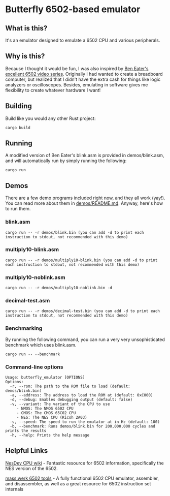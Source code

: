 # Butterfly 6502-based emulator
## What is this?
It's an emulator designed to emulate a 6502 CPU and various peripherals.
## Why is this?
Because I thought it would be fun, I was also inspired by [Ben Eater's excellent 6502 video series](https://eater.net/6502). Originally I had wanted to create a breadboard computer, but realized that I didn't have the extra cash for things like logic analyzers or oscilloscopes. Besides, emulating in software gives me flexibility to create whatever hardware I want!
## Building
Build like you would any other Rust project:

    cargo build

## Running
A modified version of Ben Eater's blink.asm is provided in demos/blink.asm, and will automatically run by simply running the following:

    cargo run

## Demos
There are a few demo programs included right now, and they all work (yay!). You can read more about them in [demos/README.md](https://github.com/drewwalton19216801/butterfly_emulator/blob/dev/demos/README.md). Anyway, here's how to run them.

### blink.asm

    cargo run -- -r demos/blink.bin (you can add -d to print each instruction to stdout, not recommended with this demo)

### multiply10-blink.asm

    cargo run -- -r demos/multiply10-blink.bin (you can add -d to print each instruction to stdout, not recommended with this demo)    

### multiply10-noblink.asm

    cargo run -- -r demos/multiply10-noblink.bin -d

### decimal-test.asm

    cargo run -- -r demos/decimal-test.bin (you can add -d to print each instruction to stdout, not recommended with this demo)    

### Benchmarking
By running the following command, you can run a very very unsophisticated benchmark which uses blink.asm.

    cargo run -- --benchmark
### Command-line options

    Usage: butterfly_emulator [OPTIONS]
    Options:
      -r, --rom: The path to the ROM file to load (default: demos/blink.bin)
      -a, --address: The address to load the ROM at (default: 0xC000)
      -d, --debug: Enables debugging output (default: false)
      -v, --variant: The variant of the CPU to use
         - NMOS: The NMOS 6502 CPU
         - CMOS: The CMOS 65C02 CPU
         - NES: The NES CPU (Ricoh 2A03)
      -s, --speed: The speed to run the emulator at in Hz (default: 100)
      -b, --benchmark: Runs demos/blink.bin for 200,000,000 cycles and prints the results
      -h, --help: Prints the help message

## Helpful Links
[NesDev CPU wiki](https://www.nesdev.org/wiki/CPU) - Fantastic resource for 6502 information, specifically the NES version of the 6502.

[mass:werk 6502 tools](https://www.masswerk.at/6502/) - A fully functional 6502 CPU emulator, assembler, and disassembler, as well as a great resource for 6502 instruction set internals